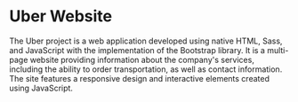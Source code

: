 # Uber Website
The Uber project is a web application developed using native HTML, Sass, and JavaScript with the implementation of the Bootstrap library. It is a multi-page website providing information about the company's services, including the ability to order transportation, as well as contact information. The site features a responsive design and interactive elements created using JavaScript.
